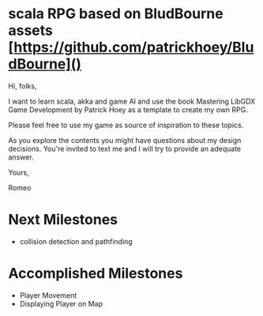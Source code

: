 
# scala RPG based on BludBourne assets [https://github.com/patrickhoey/BludBourne]()

Hi, folks,

I want to learn scala, akka and game AI and use the book Mastering LibGDX Game Development by Patrick Hoey as a template to
create my own RPG.

Please feel free to use my game as source of inspiration to these topics.

As you explore the contents you might have questions about my design decisions. You're invited to text me and I will try to provide an adequate answer.

Yours,

Romeo


# Next Milestones

- collision detection and pathfinding

# Accomplished Milestones

- Player Movement
- Displaying Player on Map
